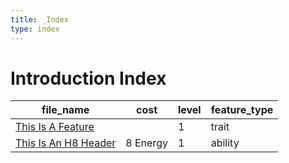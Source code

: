 ```yaml
---
title: _Index
type: index
---
```


# Introduction Index

| file_name                                               | cost     | level | feature_type |
| ------------------------------------------------------- | -------- | ----- | ------------ |
| [This Is A Feature](../This%20Is%20A%20Feature)         |          | 1     | trait        |
| [This Is An H8 Header](../This%20Is%20An%20H8%20Header) | 8 Energy | 1     | ability      |
